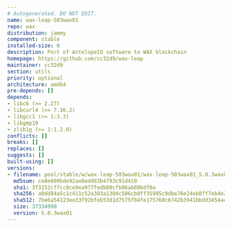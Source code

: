 ```yaml
---
# Autogenerated. DO NOT EDIT.
name: wax-leap-503wax01
repo: wax
distribution: jammy
component: stable
installed-size: 0
description: Port of AntelopeIO software to WAX blockchain
homepage: https://github.com/cc32d9/wax-leap
maintainer: cc32d9
section: utils
priority: optional
architecture: amd64
pre-depends: []
depends:
- libc6 (>= 2.27)
- libcurl4 (>= 7.16.2)
- libgcc1 (>= 1:3.3)
- libgmp10
- zlib1g (>= 1:1.2.0)
conflicts: []
breaks: []
replaces: []
suggests: []
built-using: []
versions:
- filename: pool/stable/w/wax-leap-503wax01/wax-leap-503wax01_5.0.3wax01-ubuntu-22.04_amd64.deb
  md5sum: ce8e609bde92ae8edd83b4793c91d419
  sha1: 3f3152cffcc8ce9ea977fedb80cfb06ab88bdf0a
  sha256: a0dd84a5c1c411c52a303a1304c506cb0ff35995c9dbe76e24eb8ff7eb4e2e96
  sha512: 7be6a54123ee33f92bfeb53d1d7575f04fe175768c6742b3941bbdd3454aea0aef4b2a7ba1b68fc127b4019ef0109f115c05279a50832f8d1f349dac90a2e5e3
  size: 37334990
  version: 5.0.3wax01
---
```

